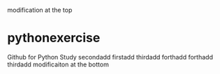 modification at the top
# pythonexercise
Github for Python Study
secondadd
firstadd
thirdadd
forthadd
forthadd
thirdadd
modificaiton at the bottom
